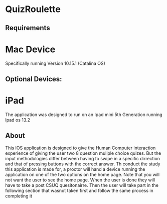 # QuizRoulette
## Requirements
# Mac Device
Specifically running Version 10.15.1 (Catalina OS)
## Optional Devices:
# iPad 
The application was designed to run on an Ipad mini 5th Generation running Ipad os 13.2
## About
This IOS application is designed to give the Human Computer interaction experience of giving the user two 8 question muliple choice quizes. But the input methodologies differ between having to swipe in a specific dirrection and that of pressing buttons with the correct answer.
Th conduct the study this application is made for, a proctor will hand a device running the application on one of the two options on the home page. Note that you will not want the user to see the home page. When the user is done they will have to take a post CSUQ quesitonairre. Then the user will take part in the following section that wasnot taken first and follow the same process in completing it  


